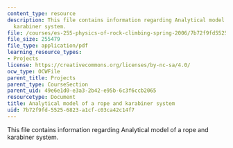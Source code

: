 ```yaml
---
content_type: resource
description: This file contains information regarding Analytical model of a rope and
  karabiner system.
file: /courses/es-255-physics-of-rock-climbing-spring-2006/7b72f9fd55256823a1cfc03ca42c14f7_MITES_255S06_analmdropkarys.pdf
file_size: 255479
file_type: application/pdf
learning_resource_types:
- Projects
license: https://creativecommons.org/licenses/by-nc-sa/4.0/
ocw_type: OCWFile
parent_title: Projects
parent_type: CourseSection
parent_uid: 49e6e1d0-e3a3-2b42-e95b-6c3f6ccb2065
resourcetype: Document
title: Analytical model of a rope and karabiner system
uid: 7b72f9fd-5525-6823-a1cf-c03ca42c14f7
---
```

This file contains information regarding Analytical model of a rope and karabiner system.